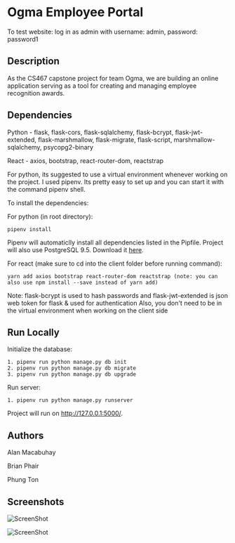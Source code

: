 # Ogma Employee Portal
To test website: log in as admin with username: admin, password: password1
## Description

As the CS467 capstone project for team Ogma, we are building an online application serving as a tool for creating and managing employee recognition awards.

## Dependencies

Python - flask, flask-cors, flask-sqlalchemy, flask-bcrypt, flask-jwt-extended, flask-marshmallow, flask-migrate, flask-script, marshmallow-sqlalchemy, psycopg2-binary

React - axios, bootstrap, react-router-dom, reactstrap

For python, its suggested to use a virtual environment whenever working on the project.
I used pipenv. Its pretty easy to set up and you can start it with the command pipenv shell. 

To install the dependencies:

For python (in root directory):
```
pipenv install  
```
Pipenv will automaticlly install all dependencies listed in the Pipfile. Project will also use PostgreSQL 9.5. Download it [here](https://www.postgresql.org/download/windows/).

For react (make sure to cd into the client folder before running command):
```
yarn add axios bootstrap react-router-dom reactstrap (note: you can also use npm install --save instead of yarn add)
```
Note: flask-bcrypt is used to hash passwords and flask-jwt-extended is json web token for flask & used for authentication
Also, you don't need to be in the virtual environment when working on the client side

## Run Locally

Initialize the database: 
```
1. pipenv run python manage.py db init
2. pipenv run python manage.py db migrate
3. pipenv run python manage.py db upgrade
```
Run server: 
```
1. pipenv run python manage.py runserver
```
Project will run on http://127.0.0.1:5000/.

## Authors
Alan Macabuhay

Brian Phair

Phung Ton 

## Screenshots
![ScreenShot](https://raw.github.com/amac714/Employee_Recognition_Web_Portal/master/ogma.png)

![ScreenShot](https://raw.github.com/amac714/Employee_Recognition_Web_Portal/master/ogma1.png)
